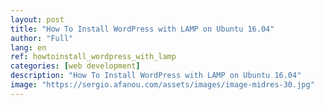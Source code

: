 ```yaml
---
layout: post
title: "How To Install WordPress with LAMP on Ubuntu 16.04"
author: "Full"
lang: en
ref: howtoinstall_wordpress_with_lamp
categories: [web development]
description: "How To Install WordPress with LAMP on Ubuntu 16.04"
image: "https://sergio.afanou.com/assets/images/image-midres-30.jpg"
---
```

